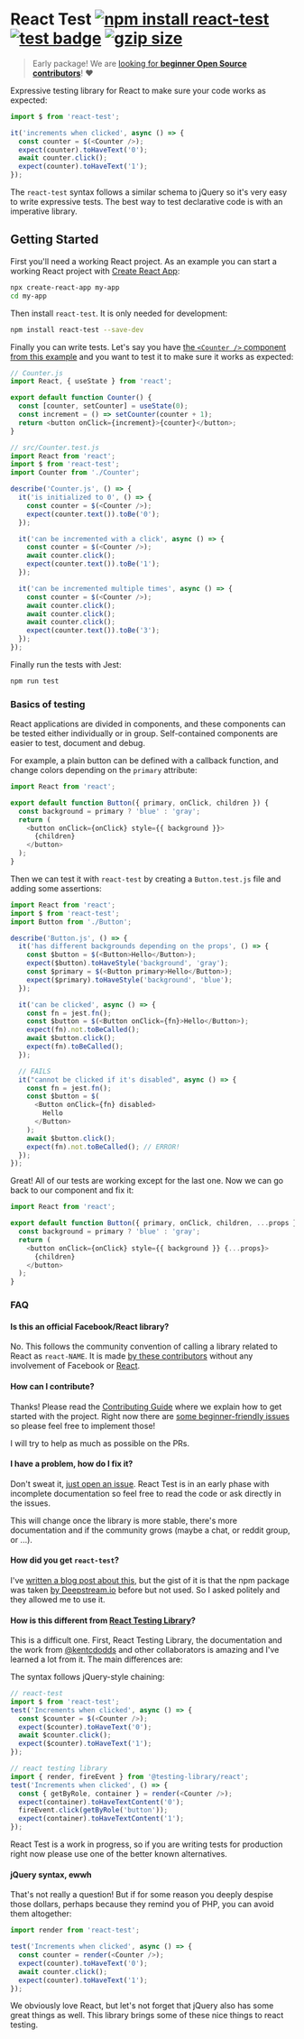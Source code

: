 # React Test [![npm install react-test](https://img.shields.io/badge/npm%20install-react--test-blue.svg)](https://www.npmjs.com/package/react-test) [![test badge](https://github.com/franciscop/react-test/workflows/tests/badge.svg)](https://github.com/franciscop/react-test/actions) [![gzip size](https://img.badgesize.io/franciscop/react-test/master/index.min.js.svg?compression=gzip)](https://github.com/franciscop/react-test/blob/master/index.min.js)

> Early package! We are [looking for **beginner Open Source contributors**](https://github.com/franciscop/react-test/blob/master/Contributing.md)! ❤️

Expressive testing library for React to make sure your code works as expected:

```js
import $ from 'react-test';

it('increments when clicked', async () => {
  const counter = $(<Counter />);
  expect(counter).toHaveText('0');
  await counter.click();
  expect(counter).toHaveText('1');
});
```

The `react-test` syntax follows a similar schema to jQuery so it's very easy to write expressive tests. The best way to test declarative code is with an imperative library.

## Getting Started

First you'll need a working React project. As an example you can start a working React project with [Create React App](https://create-react-app.dev/):

```bash
npx create-react-app my-app
cd my-app
```

Then install `react-test`. It is only needed for development:

```bash
npm install react-test --save-dev
```

Finally you can write tests. Let's say you have [the `<Counter />` component from this example](#counter) and you want to test it to make sure it works as expected:

```js
// Counter.js
import React, { useState } from 'react';

export default function Counter() {
  const [counter, setCounter] = useState(0);
  const increment = () => setCounter(counter + 1);
  return <button onClick={increment}>{counter}</button>;
}
```

```js
// src/Counter.test.js
import React from 'react';
import $ from 'react-test';
import Counter from './Counter';

describe('Counter.js', () => {
  it('is initialized to 0', () => {
    const counter = $(<Counter />);
    expect(counter.text()).toBe('0');
  });

  it('can be incremented with a click', async () => {
    const counter = $(<Counter />);
    await counter.click();
    expect(counter.text()).toBe('1');
  });

  it('can be incremented multiple times', async () => {
    const counter = $(<Counter />);
    await counter.click();
    await counter.click();
    await counter.click();
    expect(counter.text()).toBe('3');
  });
});
```

Finally run the tests with Jest:

```bash
npm run test
```

### Basics of testing

React applications are divided in components, and these components can be tested either individually or in group. Self-contained components are easier to test, document and debug.

For example, a plain button can be defined with a callback function, and change colors depending on the `primary` attribute:

```js
import React from 'react';

export default function Button({ primary, onClick, children }) {
  const background = primary ? 'blue' : 'gray';
  return (
    <button onClick={onClick} style={{ background }}>
      {children}
    </button>
  );
}
```

Then we can test it with `react-test` by creating a `Button.test.js` file and adding some assertions:

```js
import React from 'react';
import $ from 'react-test';
import Button from './Button';

describe('Button.js', () => {
  it('has different backgrounds depending on the props', () => {
    const $button = $(<Button>Hello</Button>);
    expect($button).toHaveStyle('background', 'gray');
    const $primary = $(<Button primary>Hello</Button>);
    expect($primary).toHaveStyle('background', 'blue');
  });

  it('can be clicked', async () => {
    const fn = jest.fn();
    const $button = $(<Button onClick={fn}>Hello</Button>);
    expect(fn).not.toBeCalled();
    await $button.click();
    expect(fn).toBeCalled();
  });

  // FAILS
  it("cannot be clicked if it's disabled", async () => {
    const fn = jest.fn();
    const $button = $(
      <Button onClick={fn} disabled>
        Hello
      </Button>
    );
    await $button.click();
    expect(fn).not.toBeCalled(); // ERROR!
  });
});
```

Great! All of our tests are working except for the last one. Now we can go back to our component and fix it:

```js
import React from 'react';

export default function Button({ primary, onClick, children, ...props }) {
  const background = primary ? 'blue' : 'gray';
  return (
    <button onClick={onClick} style={{ background }} {...props}>
      {children}
    </button>
  );
}
```

### FAQ

#### Is this an official Facebook/React library?

No. This follows the community convention of calling a library related to React as `react-NAME`. It is made [by these contributors](https://github.com/franciscop/react-test/graphs/contributors) without any involvement of Facebook or [React](https://reactjs.org/).

#### How can I contribute?

Thanks! Please read the [Contributing Guide](./Contributing.md) where we explain how to get started with the project. Right now there are [some beginner-friendly issues](https://github.com/franciscop/react-test/labels/good%20first%20issue) so please feel free to implement those!

I will try to help as much as possible on the PRs.

#### I have a problem, how do I fix it?

Don't sweat it, [just open an issue](https://github.com/franciscop/react-test/issues/new). React Test is in an early phase with incomplete documentation so feel free to read the code or ask directly in the issues.

This will change once the library is more stable, there's more documentation and if the community grows (maybe a chat, or reddit group, or ...).

#### How did you get `react-test`?

I've [written a blog post about this](https://medium.com/server-for-node-js/getting-a-great-npm-name-b0b2b27a0e1b), but the gist of it is that the npm package was taken [by Deepstream.io](https://deepstream.io/) before but not used. So I asked politely and they allowed me to use it.

#### How is this different from [React Testing Library](https://testing-library.com/docs/react-testing-library/intro)?

This is a difficult one. First, React Testing Library, the documentation and the work from [@kentcdodds](https://github.com/kentcdodds) and other collaborators is amazing and I've learned a lot from it. The main differences are:

The syntax follows jQuery-style chaining:

```js
// react-test
import $ from 'react-test';
test('Increments when clicked', async () => {
  const $counter = $(<Counter />);
  expect($counter).toHaveText('0');
  await $counter.click();
  expect($counter).toHaveText('1');
});

// react testing library
import { render, fireEvent } from '@testing-library/react';
test('Increments when clicked', () => {
  const { getByRole, container } = render(<Counter />);
  expect(container).toHaveTextContent('0');
  fireEvent.click(getByRole('button'));
  expect(container).toHaveTextContent('1');
});
```

React Test is a work in progress, so if you are writing tests for production right now please use one of the better known alternatives.

#### jQuery syntax, ewwh

That's not really a question! But if for some reason you deeply despise those dollars, perhaps because they remind you of PHP, you can avoid them altogether:

```js
import render from 'react-test';

test('Increments when clicked', async () => {
  const counter = render(<Counter />);
  expect(counter).toHaveText('0');
  await counter.click();
  expect(counter).toHaveText('1');
});
```

We obviously love React, but let's not forget that jQuery also has some great things as well. This library brings some of these nice things to react testing.
